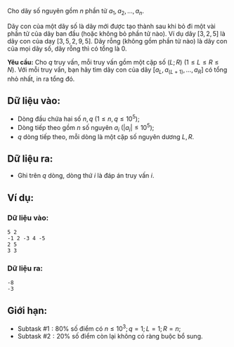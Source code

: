 Cho dãy số nguyên gồm $n$ phần tử $a_1,a_2,…,a_n$.

Dãy con của một dãy số là dãy mới được tạo thành sau khi bỏ đi một vài phần tử của dãy ban đầu (hoặc không bỏ phần tử nào). Ví dụ dãy $[3,2,5]$ là dãy con của day $[3,5,2,9,5]$. Dãy rỗng (không gồm phần tử nào) là dãy con của mọi dãy số, dãy rỗng thì có tổng là $0$.

**Yêu cầu:** Cho $q$ truy vấn, mỗi truy vấn gồm một cặp số $(L;R)\ (1≤L≤R≤N)$. Với mỗi truy vấn, bạn hãy tìm dãy con của dãy $[a_L,a_(L+1),…,a_R]$ có tổng nhỏ nhất, in ra tổng đó.

## Dữ liệu vào:
- Dòng đầu chứa hai số $n,q\ (1≤n,q≤10^5)$;
- Dòng tiếp theo gồm $n$ số nguyên $a_i\ (|a_i|≤10^5)$;
- $q$ dòng tiếp theo, mỗi dòng là một cặp số nguyên dương $L,R$.

## Dữ liệu ra:
- Ghi trên $q$ dòng, dòng thứ $i$ là đáp án truy vấn $i$.

## Ví dụ:
### Dữ liệu vào:
```
5 2
-1 2 -3 4 -5
2 5
3 3
```

### Dữ liệu ra:
```
-8
-3
```

## Giới hạn:
- Subtask $\#1: 80\%$ số điểm có $n≤10^3;q=1;L=1;R=n$;
- Subtask $\#2: 20\%$ số điểm còn lại không có ràng buộc bổ sung.